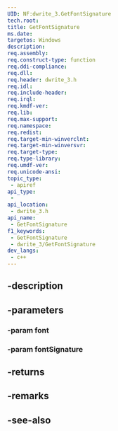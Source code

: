 ```yaml
---
UID: NF:dwrite_3.GetFontSignature
tech.root: 
title: GetFontSignature
ms.date: 
targetos: Windows
description: 
req.assembly: 
req.construct-type: function
req.ddi-compliance: 
req.dll: 
req.header: dwrite_3.h
req.idl: 
req.include-header: 
req.irql: 
req.kmdf-ver: 
req.lib: 
req.max-support: 
req.namespace: 
req.redist: 
req.target-min-winverclnt: 
req.target-min-winversvr: 
req.target-type: 
req.type-library: 
req.umdf-ver: 
req.unicode-ansi: 
topic_type:
 - apiref
api_type:
 - 
api_location:
 - dwrite_3.h
api_name:
 - GetFontSignature
f1_keywords:
 - GetFontSignature
 - dwrite_3/GetFontSignature
dev_langs:
 - c++
---
```


## -description

## -parameters

### -param font

### -param fontSignature

## -returns

## -remarks

## -see-also

